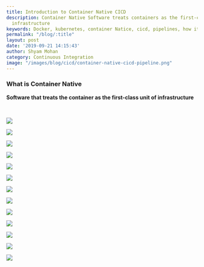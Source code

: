 ```yaml
---
title: Introduction to Container Native CICD
description: Container Native Software treats containers as the first-class unit of
  infrastructure
keywords: Docker, kubernetes, container Natice, cicd, pipelines, how it works, razorops
permalink: "/blog/:title"
layout: post
date: '2019-09-21 14:15:43'
author: Shyam Mohan
category: Continuous Integration
image: "/images/blog/cicd/container-native-cicd-pipeline.png"
---
```


<h3>What is Container Native</h3>


**Software that treats the container as the first-class unit of infrastructure**

<br>


![](/images/blog/cicd/container-native-cicd-pipeline.png)

![](/images/blog/cicd/what-is-cd-cd.png)

![](/images/blog/cicd/what-is-ci-cd-pipeline.png)

![](/images/blog/cicd/cicd-pipeline-overview.png)

![](/images/blog/cicd/what-is-container-native.png)

![](/images/blog/cicd/container-native-software-development.png)



![](/images/blog/cicd/what-is-docker.png)

![](/images/blog/cicd/what-is-container.png)

![](/images/blog/cicd/what-is-kubernetes.png)

![](/images/blog/cicd/what-is-container-native-cicd.png)

![](/images/blog/cicd/container-native-cicd.png)


![](/images/blog/cicd/what-is-razorops.png)

![](/images/blog/cicd/how-razorops-works.png)



